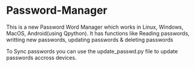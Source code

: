 # Password-Manager

This is a new Password Word Manager which works in Linux, Windows, MacOS, Android(using Qpython).
It has functions like Reading passwords, writting new passwords, updating passwords & deleting passwords

To Sync passwords you can use the update_passwd.py file to update passwords accross devices.